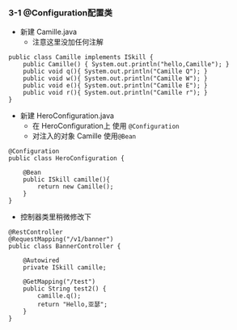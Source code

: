 ### 3-1 @Configuration配置类

- 新建 Camille.java 
    - 注意这里没加任何注解

```
public class Camille implements ISkill {
    public Camille() { System.out.println("hello,Camille"); }
    public void q(){ System.out.println("Camille Q"); }
    public void w(){ System.out.println("Camille W"); }
    public void e(){ System.out.println("Camille E"); }
    public void r(){ System.out.println("Camille r"); }
}
```

- 新建 HeroConfiguration.java
    - 在 HeroConfiguration上 使用 `@Configuration`
    - 对注入的对象 Camille 使用`@Bean`

```
@Configuration
public class HeroConfiguration {

    @Bean
    public ISkill camille(){
        return new Camille();
    }
}
```

- 控制器类里稍微修改下

```
@RestController
@RequestMapping("/v1/banner")
public class BannerController {

    @Autowired
    private ISkill camille;

    @GetMapping("/test")
    public String test2() {
        camille.q();
        return "Hello,亚瑟";
    }
}
```